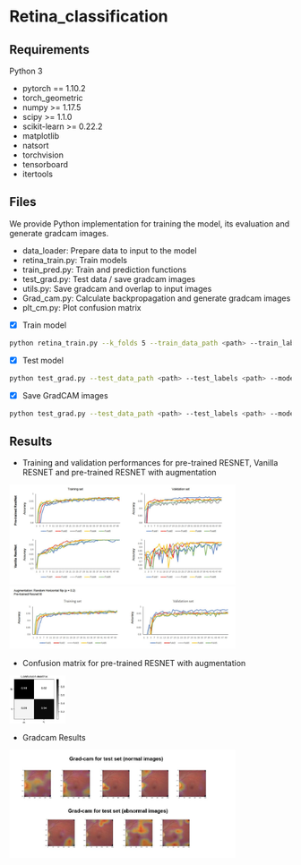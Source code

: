 # Retina_classification

## Requirements
Python 3 

* pytorch == 1.10.2
* torch_geometric 
* numpy >= 1.17.5 
* scipy >= 1.1.0 
* scikit-learn >= 0.22.2
* matplotlib 
* natsort 
* torchvision
* tensorboard
* itertools

## Files
We provide Python implementation for training the model, its evaluation and generate gradcam images.
* data_loader: Prepare data to input to the model
* retina_train.py: Train models
* train_pred.py: Train and prediction functions
* test_grad.py: Test data / save gradcam images
* utils.py: Save gradcam and overlap to input images
* Grad_cam.py: Calculate backpropagation and generate gradcam images
* plt_cm.py: Plot confusion matrix

- [x] Train model
```bash
python retina_train.py --k_folds 5 --train_data_path <path> --train_labels <path>
```

- [x] Test model
```bash
python test_grad.py --test_data_path <path> --test_labels <path> --model_file <path> --gradcam False
```

- [x] Save GradCAM images
```bash
python test_grad.py --test_data_path <path> --test_labels <path> --model_file <path> --target_layer 'layer4.1.conv1' --save_img_path <path> --gradcam True
```

## Results
* Training and validation performances for pre-trained RESNET, Vanilla RESNET and pre-trained RESNET with augmentation
<img src="retina_train.JPG" width=80% height=80%>
<img src="aug_retina.JPG" width=80% height=80%>

* Confusion matrix for pre-trained RESNET with augmentation
<img src="cm.jpeg" width=20% height=20%>

* Gradcam Results
<img src="grad_cam.JPG" width=80% height=80%>
